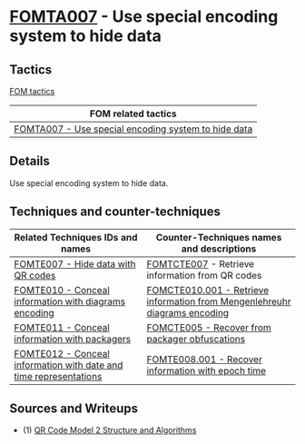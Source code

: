# [FOMTA007](https://github.com/blue101010/FOM/blob/main/tactics/FOMTA007.md) - Use special encoding system to hide data

## Tactics

[FOM tactics](https://github.com/blue101010/FOM/blob/main/tactics/tactics.md)

| FOM related tactics  |
| --------------------------------------- |
| [FOMTA007 - Use special encoding system to hide data](https://github.com/blue101010/FOM/blob/main/tactics/FOMTA007.md)   |

## Details

Use special encoding system to hide data.

## Techniques and counter-techniques

| Related  Techniques IDs and names  | Counter-Techniques names and descriptions  |
| -----------------------------------|  -----------------------------------------|
| [FOMTE007 - Hide data with QR codes](https://github.com/blue101010/FOM/blob/main/techniques/FOMTE007.md) |  [FOMTCTE007](https://github.com/blue101010/FOM/blob/main/countertechniques/FOMTCTE007.md) - Retrieve information from QR codes |
| [FOMTE010 - Conceal information with diagrams encoding](https://github.com/blue101010/FOM/blob/main/techniques/FOMTE010.md) | [FOMCTE010.001 - Retrieve information from Mengenlehreuhr diagrams encoding](https://github.com/blue101010/FOM/blob/main/countertechniques/FOMCTE010.001.md) |
|[FOMTE011 - Conceal information with packagers](https://github.com/blue101010/FOM/blob/main/techniques/FOMTE011.md)  | [FOMCTE005 - Recover from packager obfuscations](https://github.com/blue101010/FOM/blob/main/countertechniques/FOMCTE005.md) |
| [FOMTE012 - Conceal information with date and time representations](https://github.com/blue101010/FOM/blob/main/techniques/FOMTE012.md) | [FOMTE008.001 - Recover information with epoch time](https://github.com/blue101010/FOM/blob/main/countertechniques/FOMTE008.001md) |

## Sources and Writeups

 - (1) [QR Code Model 2 Structure and Algorithms](https://franckybox.com/wp-content/uploads/qrcode.pdf)
